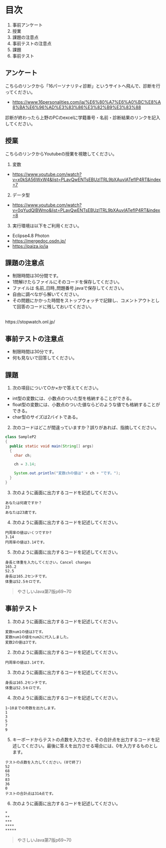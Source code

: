 # 目次
1. 事前アンケート
2. 授業
3. 課題の注意点
4. 事前テストの注意点
5. 課題
6. 事前テスト


##  アンケート
こちらのリンクから「16パーソナリティ診断」というサイトへ飛んで、診断を行ってください。
- https://www.16personalities.com/ja/%E6%80%A7%E6%A0%BC%E8%A8%BA%E6%96%AD%E3%83%86%E3%82%B9%E3%83%88


診断が終わったら上野のPCのexcelに学籍番号・名前・診断結果のリンクを記入してください。


## 授業
こちらのリンクからYoutubeの授業を視聴してください。
1. 変数


- https://www.youtube.com/watch?v=x0kSA56WxW4&list=PLavQwENTsEBUzlTRL9bXAuvlATefIP4RT&index=7
2. データ型


- https://www.youtube.com/watch?v=0qYudQIBWmo&list=PLavQwENTsEBUzlTRL9bXAuvlATefIP4RT&index=8

3. 実行環境は以下をご利用ください。
- Eclipse4.8 Photon
- https://mergedoc.osdn.jp/ 
- https://paiza.io/ja

## 課題の注意点
- 制限時間は30分間です。
- 1問解けたらファイルにそのコードを保存してください。
- ファイルは 名前_日時_問題番号.javaで保存してください。
- 自由に調べながら解いてください。
- その問題にかかった時間をストップウォッチで記録し、コメントアウトとして回答のコードに残しておいてください。
<br>
https://stopwatch.onl.jp/

## 事前テストの注意点
- 制限時間は30分です。
- 何も見ないで回答してください。

## 課題

1. 次の項目について○か×かで答えてください。
 -  int型の変数には、小数点のついた型を格納することができる。
 -  float型の変数には、小数点のついた値ならどのような値でも格納することができる。
 -  char型のサイズは2バイトである。

2. 次のコードはどこが間違っていますか？誤りがあれば、指摘してください。

~~~ Java
class SampleP2
{
  public static void main(String[] args)
  {
    char ch;

    ch = 3.14;

    System.out.println("変数chの値は" + ch + "です。");
  }
}
~~~

3. 次のように画面に出力するコードを記述してください。

~~~
あなたは何歳ですか？
23
あなたは23歳です。
~~~

4. 次のように画面に出力するコードを記述してください。

~~~
円周率の値はいくつですか?
3.14
円周率の値は3.14です。
~~~
5. 次のように画面に出力するコードを記述してください。

~~~
身長と体重を入力してください。Cancel changes
165.2
52.5
身長は165.2センチです。
体重は52.5キロです。
~~~

> やさしいJava第7版p69~70

## 事前テスト


1. 次のように画面に出力するコードを記述してください。

~~~
変数num1の値は3です。
変数num1の値をnum2に代入しました。
変数2の値は3です。
~~~

2. 次のように画面に出力するコードを記述してください。

~~~
円周率の値は3.14です。
~~~
3. 次のように画面に出力するコードを記述してください。

~~~
身長は165.2センチです。
体重は52.5キロです。
~~~

4. 次のように画面に出力するコードを記述してください。

~~~
1~10までの奇数を出力します。
1
3
5
7
9
~~~

5. キーボードからテストの点数を入力させ、その合計点を出力するコードを記述してください。最後に答えを出力させる場合には、0を入力するものとします。

~~~
テストの点数を入力してください。(0で終了)
52
68
75
83
36
0
テストの合計点は314点です。
~~~  


6. 次のように画面に出力するコードを記述してください。

~~~  
*
**
***
****
*****
~~~


> やさしいJava第7版p69~70
